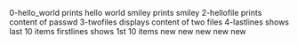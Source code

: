 
0-hello_world prints hello world
smiley prints smiley
2-hellofile  prints content of passwd
3-twofiles displays content of two files
4-lastlines shows last 10 items
firstlines shows 1st 10 items
new
new
new
new
new
